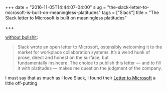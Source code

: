 +++
date = "2016-11-05T14:44:07-04:00"
slug = "the-slack-letter-to-microsoft-is-built-on-meaningless-platitudes"
tags = ["Slack"]
title = "The Slack letter to Microsoft is built on meaningless platitudes"

+++

[without bullshit](http://withoutbullshit.com/blog/slack-letter-microsoft-built-meaningless-platitudes):

> Slack wrote an open letter to Microsoft, ostensibly welcoming it to the market
> for workplace collaboration systems. It’s a weird hunk of prose, direct and
> honest on the surface, but fundamentally insincere. The choice to publish this
> letter — and to fill it with platitudes — makes me question the judgment of
> the company.

I must say that as much as I love Slack, I found
their
[Letter to Microsoft](https://slackhq.com/dear-microsoft-8d20965d2849#.c9gx0qc4c)
a little off-putting.

